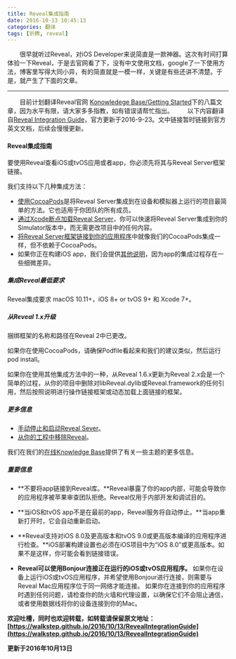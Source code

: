 ```yaml
---
title: Reveal集成指南
date: 2016-10-13 10:45:13
categories: 翻译
tags: [折腾, reveal]
---
```

　　很早就听过Reveal，对iOS Developer来说简直是一款神器。这次有时间打算体验一下Reveal，于是去官网看了下，没有中文使用文档，google了一下使用方法，博客里写得大同小异，有的简直就是一模一样，关键是有些还讲不清楚。于是，就产生了下面的文章。
***
　　目前计划翻译Reveal官网 [Konowledege Base/Getting Started](http://support.revealapp.com/kb/getting-started)下的八篇文章，因为水平有限，请大家多多指教，如有错误请帮忙指出。
　　以下内容翻译自[Reveal Integration Guide](http://support.revealapp.com/kb/getting-started/reveal-integration-guide)，官方更新于2016-9-23。文中链接暂时链接到官方英文文档，后续会慢慢更新。
<!--more-->

#### Reveal集成指南
要使用Reveal查看iOS或tvOS应用或者app，你必须先将其与Reveal Server框架链接。

我们支持以下几种集成方法：

- [使用CocoaPods](http://support.revealapp.com/kb/getting-started/integrating-using-cocoapods)是将Reveal Server集成到在设备和模拟器上运行的项目最简单的方法。它也适用于你团队的所有成员。
- [通过Xcode断点加载Reveal Server](http://support.revealapp.com/kb/getting-started/load-the-reveal-server-via-an-xcode-breakpoint)，你可以快速将Reveal Server集成到你的Simulator版本中，而无需更改项目中的任何内容。
- [将Reveal Server框架链接到你的应用程序](http://support.revealapp.com/kb/getting-started/integrating-reveal-via-linking)中就像我们的CocoaPods集成一样，但不依赖于CocoaPods。
- 如果你正在构建iOS app，我们会提供[其他说明](http://support.revealapp.com/kb/getting-started/integrating-reveal-with-app-extensions)，因为app的集成过程存在一些细微差异。

##### 集成Reveal最低要求
Reveal集成要求 macOS 10.11+，iOS 8+ or tvOS 9+ 和 Xcode 7+。

##### 从Reveal 1.x升级
捆绑框架的名称和路径在Reveal 2中已更改。

如果你在使用CocoaPods，请确保Podfile看起来和我们的建议类似，然后运行pod install。

如果你在使用其他集成方法中的一种，从Reveal 1.6.x更新为Reveal 2.x会是一个简单的过程，从你的项目中删除对libReveal.dylib或Reveal.framework的任何引用，然后按照说明进行操作链接框架或动态加载上面链接的框架。

##### 更多信息
- [手动停止和启动Reveal Sever](http://support.revealapp.com/kb/getting-started/manually-stopping-and-starting-the-reveal-server)。
- [从你的工程中移除Reveal](http://support.revealapp.com/kb/getting-started/remove-reveal-from-your-xcode-project)。

我们在我们的[在线Knowledge Base](http://support.revealapp.com/kb)提供了有关一些主题的更多信息。

##### 重要信息
- **不要将app链接到Reveal库。**Reveal暴露了你的app内部，可能会导致你的应用程序被苹果审查团队拒绝。Reveal仅用于内部开发和调试目的。

- **当iOS和tvOS app不是在最前的app，Reveal服务将自动停止。**当app重新打开时，它会自动重新启动。

- **Reveal支持对iOS 8.0及更高版本和tvOS 9.0或更高版本编译的应用程序进行检查。**iOS部署构建设置也必须在iOS项目中为“iOS 8.0”或更高版本。如果不是这样，你可能会看到链接错误。

- **Reveal可以使用Bonjour连接正在运行的iOS或tvOS应用程序。** 如果你在设备上运行iOS或tvOS应用程序，并希望使用Bonjour进行连接，则需要与Reveal Mac应用程序位于同一网络才能连接。 如果你在连接到你的应用程序时遇到任何问题，请检查你的防火墙和代理设置，以确保它们不会阻止通信，或者使用数据线将你的设备连接到你的Mac。

**欢迎吐槽，同时也欢迎转载，如转载请保留原文地址：
[https://walkstep.github.io/2016/10/13/RevealIntegrationGuide](https://walkstep.github.io/2016/10/13/RevealIntegrationGuide)**

**更新于2016年10月13日**
